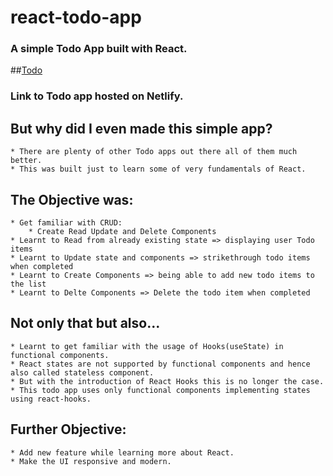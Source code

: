 # react-todo-app

### A simple Todo App built with React.

##[Todo](https://unknown-todo-app.netlify.app/)
### Link to Todo app hosted on Netlify.

## But why did I even made this simple app?
    * There are plenty of other Todo apps out there all of them much better.
    * This was built just to learn some of very fundamentals of React.

## The Objective was:
    * Get familiar with CRUD:
        * Create Read Update and Delete Components
    * Learnt to Read from already existing state => displaying user Todo items
    * Learnt to Update state and components => strikethrough todo items when completed
    * Learnt to Create Components => being able to add new todo items to the list
    * Learnt to Delte Components => Delete the todo item when completed

## Not only that but also...
    * Learnt to get familiar with the usage of Hooks(useState) in functional components.
    * React states are not supported by functional components and hence also called stateless component.
    * But with the introduction of React Hooks this is no longer the case.
    * This todo app uses only functional components implementing states using react-hooks.

## Further Objective:
    * Add new feature while learning more about React.
    * Make the UI responsive and modern.

